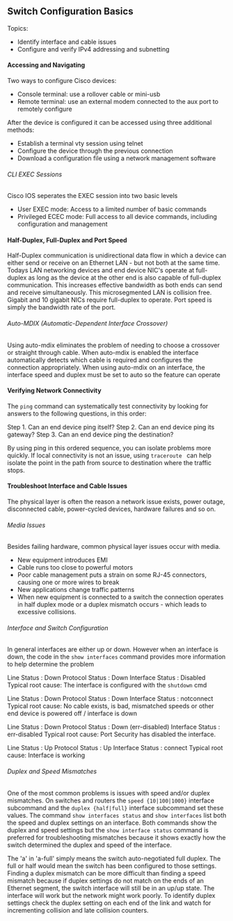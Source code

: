 ## Switch Configuration Basics

Topics:
- Identify interface and cable issues
- Configure and verify IPv4 addressing and subnetting

#### Accessing and Navigating

Two ways to configure Cisco devices:

* Console terminal: use a rollover cable or mini-usb 
* Remote terminal: use an external modem connected to the aux port to remotely configure 

After the device is configured it can be accessed using three additional methods:

* Establish a terminal vty session using telnet
* Configure the device through the previous connection
* Download a configuration file using a network management software

###### CLI EXEC Sessions

Cisco IOS seperates the EXEC session into two basic levels
- User EXEC mode: Access to a limited number of basic commands
- Privileged ECEC mode: Full access to all device commands, including configuration and management

#### Half-Duplex, Full-Duplex and Port Speed

Half-Duplex communication is unidirectional data flow in which a device can either send or receive on an Ethernet LAN - but not both at the same time. Todays LAN networking devices and end device NIC's operate at full-duplex as long as the device at the other end is also capable of full-duplex communication. This increases effective bandwidth as both ends can send and receive simultaneously. This microsegmented LAN is collision free. Gigabit and 10 gigabit NICs require full-duplex to operate. Port speed is simply the bandwidth rate of the port.

###### Auto-MDIX (Automatic-Dependent Interface Crossover)

Using auto-mdix eliminates the problem of needing to choose a crossover or straight through cable. When auto-mdix is enabled the interface automatically detects which cable is required and configures the connection appropriately. When using auto-mdix on an interface, the interface speed and duplex must be set to auto so the feature can operate 

#### Verifying Network Connectivity

The ```ping``` command can systematically test connectivity by looking for answers to the following questions, in this order:

Step 1. Can an end device ping itself?
Step 2. Can an end device ping its gateway?
Step 3. Can an end device ping the destination?

By using ping in this ordered sequence, you can isolate problems more quickly. If local connectivity is not an issue, using ```traceroute ``` can help isolate the point in the path from source to destination where the traffic stops.

#### Troubleshoot Interface and Cable Issues

The physical layer is often the reason a network issue exists, power outage, disconnected cable, power-cycled devices, hardware failures and so on. 

###### Media Issues
Besides failing hardware, common physical layer issues occur with media.

- New equipment introduces EMI 
- Cable runs too close to powerful motors
- Poor cable management puts a strain on some RJ-45 connectors, causing one or more wires to break
- New applications change traffic patterns
- When new equipment is connected to a switch the connection operates in half duplex mode or a duplex mismatch occurs - which leads to excessive collisions. 

###### Interface and Switch Configuration

In general interfaces are either up or down. However when an interface is down, the code in the ```show interfaces``` command provides more information to help determine the problem 

Line Status       : Down
Protocol Status   : Down 
Interface Status  : Disabled
Typical root cause: The interface is configured with the ```shutdown``` cmd 

Line Status       : Down
Protocol Status   : Down 
Interface Status  : notconnect
Typical root cause: No cable exists, is bad, mismatched speeds or other end device is powered off / interface is down 

Line Status       : Down
Protocol Status   : Down (err-disabled)
Interface Status  : err-disabled
Typical root cause: Port Security has disabled the interface. 

Line Status       : Up
Protocol Status   : Up
Interface Status  : connect 
Typical root cause: Interface is working

###### Duplex and Speed Mismatches 

One of the most common problems is issues with speed and/or duplex mismatches. On switches and routers the ```speed {10|100|1000}``` interface subcommand and the ```duplex {half|full}``` interface subcommand set these values. 
The command ```show interfaces status``` and ```show interfaces``` list both the speed and duplex settings on an interface. 
Both commands show the duplex and speed settings but the ```show interface status``` command is preferred for troubleshooting mismatches because it shows exactly how the switch determined the duplex and speed of the interface.

The 'a' in 'a-full' simply means the switch auto-negotiated full duplex. The full or half would mean the switch has been configured to those settings. 
Finding a duplex mismatch can be more difficult than finding a speed mismatch because if duplex settings do not match on the ends of an Ethernet segment, the switch interface will still be in an up/up state. The interface will work but the network might work poorly. To identify duplex settings check the duplex setting on each end of the link and watch for incrementing collision and late collision counters. 

